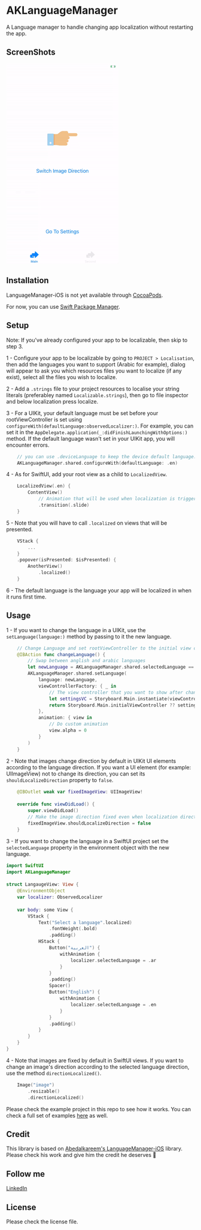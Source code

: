# AKLanguageManager

A Language manager to handle changing app localization without restarting the app.

## ScreenShots

<img src="https://raw.githubusercontent.com/AmrKoritem/AKLanguageManager/master/README/aklm-example.gif"  width="300">

## Installation

LanguageManager-iOS is not yet available through [CocoaPods](https://cocoapods.org).

For now, you can use [Swift Package Manager](https://developer.apple.com/documentation/xcode/adding_package_dependencies_to_your_app).

## Setup

Note: If you've already configured your app to be localizable, then skip to step 3.

1 - Configure your app to be localizable by going to `PROJECT > Localisation`, then add the languages you want to support (Arabic for example), dialog will appear to ask you which resources files you want to localize (if any exist), select all the files you wish to localize.

2 - Add a `.strings` file to your project resources to localise your string literals (preferabley named `Localizable.strings`), then go to file inspector and below localization press localize.

3 - For a UIKit, your default language must be set before your rootViewController is set using `configureWith(defaultLanguage:observedLocalizer:)`. For example, you can set it in the `AppDelegate.application(_:didFinishLaunchingWithOptions:)` method. If the default language wasn't set in your UIKit app, you will encounter errors.
```swift
    // you can use .deviceLanguage to keep the device default language.
    AKLanguageManager.shared.configureWith(defaultLanguage: .en)
```

4 - As for SwiftUI, add your root view as a child to `LocalizedView`.
```swift
    LocalizedView(.en) {
        ContentView()
            // Animation that will be used when localization is triggered.
            .transition(.slide)
    }
```

5 - Note that you will have to call `.localized` on views that will be presented.
```swift
    VStack {
        ...
    }
    .popover(isPresented: $isPresented) {
        AnotherView()
            .localized()
    }
```

6 - The default language is the language your app will be localized in when it runs first time.

## Usage

1 - If you want to change the language in a UIKit, use the `setLanguage(language:)` method by passing to it the new language.
```swift
    // Change Language and set rootViewController to the initial view controller
    @IBAction func changeLanguage() {
        // Swap between anglish and arabic languages
        let newLanguage = AKLanguageManager.shared.selectedLanguage == .en ? Language.ar : Language.en
        AKLanguageManager.shared.setLanguage(
            language: newLanguage,
            viewControllerFactory: { _ in
                // The view controller that you want to show after changing the language
                let settingsVC = Storyboard.Main.instantiate(viewController: SettingsViewController.self)
                return Storyboard.Main.initialViewController ?? settingsVC
            },
            animation: { view in
                // Do custom animation
                view.alpha = 0
            }
        )
    }
```

2 - Note that images change direction by default in UIKit UI elements according to the language direction. If you want a UI element (for example: UIImageView) not to change its direction, you can set its `shouldLocalizeDirection` property to `false`.
```swift
    @IBOutlet weak var fixedImageView: UIImageView!

    override func viewDidLoad() {
        super.viewDidLoad()
        // Make the image direction fixed even when localization direction change
        fixedImageView.shouldLocalizeDirection = false
    }
```

3 - If you want to change the language in a SwiftUI project set the `selectedLanguage` property in the environment object with the new language.
```swift
import SwiftUI
import AKLanguageManager

struct LangaugeView: View {
    @EnvironmentObject
    var localizer: ObservedLocalizer

    var body: some View {
        VStack {
            Text("Select a language".localized)
                .fontWeight(.bold)
                .padding()
            HStack {
                Button("العربية") {
                    withAnimation {
                        localizer.selectedLanguage = .ar
                    }
                }
                .padding()
                Spacer()
                Button("English") {
                    withAnimation {
                        localizer.selectedLanguage = .en
                    }
                }
                .padding()
            }
        }
    }
}
```

4 - Note that images are fixed by default in SwiftUI views. If you want to change an image's direction according to the selected language direction, use the method `directionLocalized()`.
```swift
    Image("image")
        .resizable()
        .directionLocalized()
```

Please check the example project in this repo to see how it works. You can check a full set of examples [here](https://github.com/AmrKoritem/AKLibrariesExamples) as well.

## Credit

This library is based on [Abedalkareem's LanguageManager-iOS](https://github.com/Abedalkareem/LanguageManager-iOS) library. Please check his work and give him the credit he deserves 🚀

## Follow me

[LinkedIn](https://www.linkedin.com/in/amr-koritem-976bb0125/)

## License

Please check the license file.
